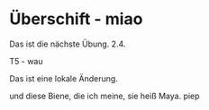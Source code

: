 # Überschift - miao

Das ist die nächste Übung. 2.4.

T5 - wau


Das ist eine lokale Änderung.


und diese Biene, die ich meine, sie heiß Maya.
piep
